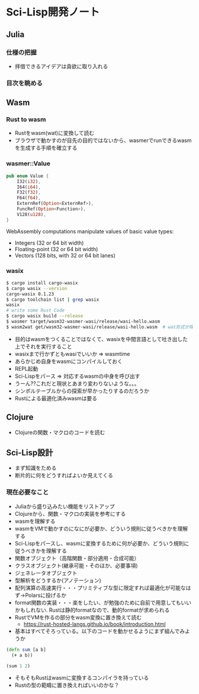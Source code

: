 # Sci-Lisp開発ノート

## Julia

### 仕様の把握

- 拝借できるアイデアは貪欲に取り入れる

### 目次を眺める

## Wasm

### Rust to wasm

- Rustをwasm(wat)に変換して読む
- ブラウザで動かすのが目先の目的ではないから、wasmerでrunできるwasmを生成する手順を確立する

### wasmer::Value

```rust
pub enum Value {
    I32(i32),
    I64(i64),
    F32(f32),
    F64(f64),
    ExternRef(Option<ExternRef>),
    FuncRef(Option<Function>),
    V128(u128),
}
```

WebAssembly computations manipulate values of basic value types:

- Integers (32 or 64 bit width)
- Floating-point (32 or 64 bit width)
- Vectors (128 bits, with 32 or 64 bit lanes)

### wasix

```bash
$ cargo install cargo-wasix
$ cargo wasix --version
cargo-wasix 0.1.23
$ cargo toolchain list | grep wasix
wasix
# write some Rust Code
$ cargo wasix build --release
$ wasmer target/wasm32-wasmer-wasi/release/wasi-hello.wasm
$ wasm2wat get/wasm32-wasmer-wasi/release/wasi-hello.wasm  # wat形式が得られる
```

- 目的はwasmをつくることではなくて、wasixを中間言語として吐き出した上でそれを実行すること
- wasixまで行かずともwasiでいいか => wasmtime
- あらかじめ自身をwasmにコンパイルしておく
- REPL起動
- Sci-Lispをパース => 対応するwasmの中身を呼び出す
- うーん??これだと現状とあまり変わりないような。。。
- シンボルテーブルからの探索が早かったりするのだろうか
- Rustによる最適化済みwasmは要る

## Clojure

- Clojureの関数・マクロのコードを読む

## Sci-Lisp設計

- まず知識をためる
- 断片的に何をどうすればよいか見えてくる

### 現在必要なこと

- Juliaから盛り込みたい機能をリストアップ
- Clojureから、関数・マクロの実装を参考にする
- wasmを理解する
- wasmをVMで動かすのになにが必要か、どういう規則に従うべきかを理解する
- Sci-Lispをパースし、wasmに変換するために何が必要か、どういう規則に従うべきかを理解する
- 関数オブジェクト（高階関数・部分適用・合成可能）
- クラスオブジェクト(継承可能・そのほか、必要事項)
- ジェネレータオブジェクト
- 型解析をどうするか(アノテーション)
- 配列演算の高速実行・・・プリミティブな型に限定すれば最適化が可能なはず→Polarsに投げるか
- format関数の実装・・・楽をしたい、が勉強のために自前で用意してもいいかもしれない. Rustは静的formatなので、動的formatが求められる
- RustでVMを作るの部分をwasm変換に置き換えて読む
  - https://rust-hosted-langs.github.io/book/introduction.html
- 基本はすべてそろっている。以下のコードを動かせるようにまず組んでみようか

```clojure
(defn sum [a b]
  (+ a b))

(sum 1 2)
```

- そもそもRustはwasmに変換するコンパイラを持っている
- Rustの型の範疇に置き換えればいいのかな？

